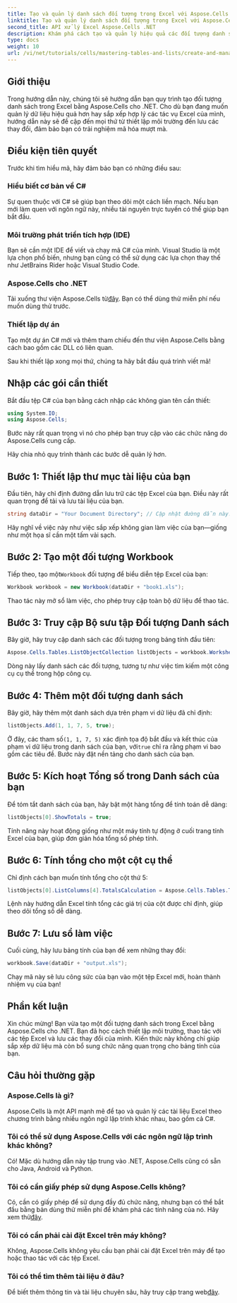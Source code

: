 ```yaml
---
title: Tạo và quản lý danh sách đối tượng trong Excel với Aspose.Cells
linktitle: Tạo và quản lý danh sách đối tượng trong Excel với Aspose.Cells
second_title: API xử lý Excel Aspose.Cells .NET
description: Khám phá cách tạo và quản lý hiệu quả các đối tượng danh sách trong Excel bằng Aspose.Cells cho .NET. Hướng dẫn từng bước toàn diện này sẽ hướng dẫn bạn thực hiện quy trình thiết lập.
type: docs
weight: 10
url: /vi/net/tutorials/cells/mastering-tables-and-lists/create-and-manage-list-object/
---
```

## Giới thiệu

Trong hướng dẫn này, chúng tôi sẽ hướng dẫn bạn quy trình tạo đối tượng danh sách trong Excel bằng Aspose.Cells cho .NET. Cho dù bạn đang muốn quản lý dữ liệu hiệu quả hơn hay sắp xếp hợp lý các tác vụ Excel của mình, hướng dẫn này sẽ đề cập đến mọi thứ từ thiết lập môi trường đến lưu các thay đổi, đảm bảo bạn có trải nghiệm mã hóa mượt mà.

## Điều kiện tiên quyết

Trước khi tìm hiểu mã, hãy đảm bảo bạn có những điều sau:

### Hiểu biết cơ bản về C#
Sự quen thuộc với C# sẽ giúp bạn theo dõi một cách liền mạch. Nếu bạn mới làm quen với ngôn ngữ này, nhiều tài nguyên trực tuyến có thể giúp bạn bắt đầu.

### Môi trường phát triển tích hợp (IDE)
Bạn sẽ cần một IDE để viết và chạy mã C# của mình. Visual Studio là một lựa chọn phổ biến, nhưng bạn cũng có thể sử dụng các lựa chọn thay thế như JetBrains Rider hoặc Visual Studio Code.

### Aspose.Cells cho .NET
Tải xuống thư viện Aspose.Cells từ[đây](https://releases.aspose.com/cells/net/). Bạn có thể dùng thử miễn phí nếu muốn dùng thử trước.

### Thiết lập dự án
Tạo một dự án C# mới và thêm tham chiếu đến thư viện Aspose.Cells bằng cách bao gồm các DLL có liên quan.

Sau khi thiết lập xong mọi thứ, chúng ta hãy bắt đầu quá trình viết mã!

## Nhập các gói cần thiết

Bắt đầu tệp C# của bạn bằng cách nhập các không gian tên cần thiết:

```csharp
using System.IO;
using Aspose.Cells;
```

Bước này rất quan trọng vì nó cho phép bạn truy cập vào các chức năng do Aspose.Cells cung cấp.

Hãy chia nhỏ quy trình thành các bước dễ quản lý hơn.

## Bước 1: Thiết lập thư mục tài liệu của bạn

Đầu tiên, hãy chỉ định đường dẫn lưu trữ các tệp Excel của bạn. Điều này rất quan trọng để tải và lưu tài liệu của bạn.

```csharp
string dataDir = "Your Document Directory"; // Cập nhật đường dẫn này!
```

Hãy nghĩ về việc này như việc sắp xếp không gian làm việc của bạn—giống như một họa sĩ cần một tấm vải sạch.

## Bước 2: Tạo một đối tượng Workbook

 Tiếp theo, tạo một`Workbook` đối tượng để biểu diễn tệp Excel của bạn:

```csharp
Workbook workbook = new Workbook(dataDir + "book1.xls");
```

Thao tác này mở sổ làm việc, cho phép truy cập toàn bộ dữ liệu để thao tác.

## Bước 3: Truy cập Bộ sưu tập Đối tượng Danh sách

Bây giờ, hãy truy cập danh sách các đối tượng trong bảng tính đầu tiên:

```csharp
Aspose.Cells.Tables.ListObjectCollection listObjects = workbook.Worksheets[0].ListObjects;
```

Dòng này lấy danh sách các đối tượng, tương tự như việc tìm kiếm một công cụ cụ thể trong hộp công cụ.

## Bước 4: Thêm một đối tượng danh sách

Bây giờ, hãy thêm một danh sách dựa trên phạm vi dữ liệu đã chỉ định:

```csharp
listObjects.Add(1, 1, 7, 5, true);
```

 Ở đây, các tham số`(1, 1, 7, 5)` xác định tọa độ bắt đầu và kết thúc của phạm vi dữ liệu trong danh sách của bạn, với`true` chỉ ra rằng phạm vi bao gồm các tiêu đề. Bước này đặt nền tảng cho danh sách của bạn.

## Bước 5: Kích hoạt Tổng số trong Danh sách của bạn

Để tóm tắt danh sách của bạn, hãy bật một hàng tổng để tính toán dễ dàng:

```csharp
listObjects[0].ShowTotals = true;
```

Tính năng này hoạt động giống như một máy tính tự động ở cuối trang tính Excel của bạn, giúp đơn giản hóa tổng số phép tính.

## Bước 6: Tính tổng cho một cột cụ thể

Chỉ định cách bạn muốn tính tổng cho cột thứ 5:

```csharp
listObjects[0].ListColumns[4].TotalsCalculation = Aspose.Cells.Tables.TotalsCalculation.Sum; 
```

Lệnh này hướng dẫn Excel tính tổng các giá trị của cột được chỉ định, giúp theo dõi tổng số dễ dàng.

## Bước 7: Lưu sổ làm việc

Cuối cùng, hãy lưu bảng tính của bạn để xem những thay đổi:

```csharp
workbook.Save(dataDir + "output.xls");
```

Chạy mã này sẽ lưu công sức của bạn vào một tệp Excel mới, hoàn thành nhiệm vụ của bạn!

## Phần kết luận

Xin chúc mừng! Bạn vừa tạo một đối tượng danh sách trong Excel bằng Aspose.Cells cho .NET. Bạn đã học cách thiết lập môi trường, thao tác với các tệp Excel và lưu các thay đổi của mình. Kiến thức này không chỉ giúp sắp xếp dữ liệu mà còn bổ sung chức năng quan trọng cho bảng tính của bạn.

## Câu hỏi thường gặp

### Aspose.Cells là gì?  
Aspose.Cells là một API mạnh mẽ để tạo và quản lý các tài liệu Excel theo chương trình bằng nhiều ngôn ngữ lập trình khác nhau, bao gồm cả C#.

### Tôi có thể sử dụng Aspose.Cells với các ngôn ngữ lập trình khác không?  
Có! Mặc dù hướng dẫn này tập trung vào .NET, Aspose.Cells cũng có sẵn cho Java, Android và Python.

### Tôi có cần giấy phép sử dụng Aspose.Cells không?  
 Có, cần có giấy phép để sử dụng đầy đủ chức năng, nhưng bạn có thể bắt đầu bằng bản dùng thử miễn phí để khám phá các tính năng của nó. Hãy xem thử[đây](https://releases.aspose.com/).

### Tôi có cần phải cài đặt Excel trên máy không?  
Không, Aspose.Cells không yêu cầu bạn phải cài đặt Excel trên máy để tạo hoặc thao tác với các tệp Excel.

### Tôi có thể tìm thêm tài liệu ở đâu?  
 Để biết thêm thông tin và tài liệu chuyên sâu, hãy truy cập trang web[đây](https://reference.aspose.com/cells/net/).